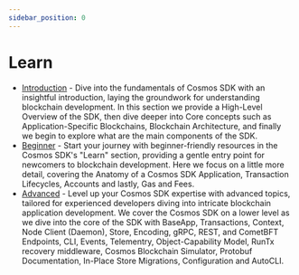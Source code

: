 ```yaml
---
sidebar_position: 0
---
```

# Learn

*   [Introduction](../intro/00-overview.md) -  Dive into the fundamentals of Cosmos SDK with an insightful introduction,
laying the groundwork for understanding blockchain development. In this section we provide a High-Level Overview of the SDK, then dive deeper into Core concepts such as Application-Specific Blockchains, Blockchain Architecture, and finally we begin to explore what are the main components of the SDK.
*   [Beginner](../beginner/00-app-anatomy.md) - Start your journey with beginner-friendly resources in the Cosmos SDK's "Learn"
section, providing a gentle entry point for newcomers to blockchain development. Here we focus on a little more detail, covering the Anatomy of a Cosmos SDK Application, Transaction Lifecycles, Accounts and lastly, Gas and Fees.
*   [Advanced](../advanced/00-baseapp.md) - Level up your Cosmos SDK expertise with advanced topics, tailored for experienced
developers diving into intricate blockchain application development. We cover the Cosmos SDK on a lower level as we dive into the core of the SDK with BaseApp, Transactions, Context, Node Client (Daemon), Store, Encoding, gRPC, REST, and CometBFT Endpoints, CLI, Events, Telementry, Object-Capability Model, RunTx recovery middleware, Cosmos Blockchain Simulator, Protobuf Documentation, In-Place Store Migrations, Configuration and AutoCLI.
